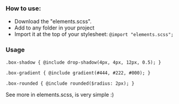 ### How to use:
* Download the "elements.scss".
* Add to any folder in your project
* Import it at the top of your stylesheet: `@import "elements.scss";`

### Usage
`.box-shadow { @include drop-shadow(4px, 4px, 12px, 0.5); }`

`.box-gradient { @include gradient(#444, #222, #000); }`

`.box-rounded { @include rounded($radius: 2px); }`

See more in elements.scss, is very simple :)
